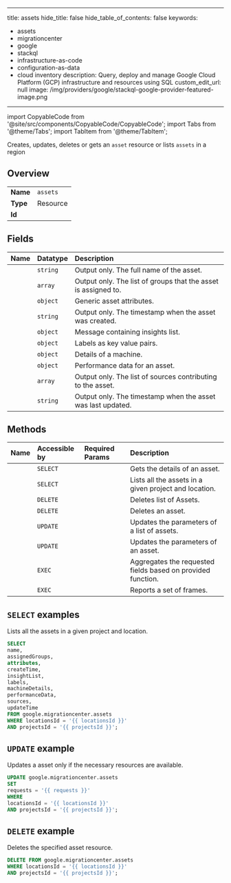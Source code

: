 
---
title: assets
hide_title: false
hide_table_of_contents: false
keywords:
  - assets
  - migrationcenter
  - google
  - stackql
  - infrastructure-as-code
  - configuration-as-data
  - cloud inventory
description: Query, deploy and manage Google Cloud Platform (GCP) infrastructure and resources using SQL
custom_edit_url: null
image: /img/providers/google/stackql-google-provider-featured-image.png
---

import CopyableCode from '@site/src/components/CopyableCode/CopyableCode';
import Tabs from '@theme/Tabs';
import TabItem from '@theme/TabItem';

Creates, updates, deletes or gets an <code>asset</code> resource or lists <code>assets</code> in a region

## Overview
<table><tbody>
<tr><td><b>Name</b></td><td><code>assets</code></td></tr>
<tr><td><b>Type</b></td><td>Resource</td></tr>
<tr><td><b>Id</b></td><td><CopyableCode code="google.migrationcenter.assets" /></td></tr>
</tbody></table>

## Fields
| Name | Datatype | Description |
|:-----|:---------|:------------|
| <CopyableCode code="name" /> | `string` | Output only. The full name of the asset. |
| <CopyableCode code="assignedGroups" /> | `array` | Output only. The list of groups that the asset is assigned to. |
| <CopyableCode code="attributes" /> | `object` | Generic asset attributes. |
| <CopyableCode code="createTime" /> | `string` | Output only. The timestamp when the asset was created. |
| <CopyableCode code="insightList" /> | `object` | Message containing insights list. |
| <CopyableCode code="labels" /> | `object` | Labels as key value pairs. |
| <CopyableCode code="machineDetails" /> | `object` | Details of a machine. |
| <CopyableCode code="performanceData" /> | `object` | Performance data for an asset. |
| <CopyableCode code="sources" /> | `array` | Output only. The list of sources contributing to the asset. |
| <CopyableCode code="updateTime" /> | `string` | Output only. The timestamp when the asset was last updated. |

## Methods
| Name | Accessible by | Required Params | Description |
|:-----|:--------------|:----------------|:------------|
| <CopyableCode code="get" /> | `SELECT` | <CopyableCode code="assetsId, locationsId, projectsId" /> | Gets the details of an asset. |
| <CopyableCode code="list" /> | `SELECT` | <CopyableCode code="locationsId, projectsId" /> | Lists all the assets in a given project and location. |
| <CopyableCode code="batch_delete" /> | `DELETE` | <CopyableCode code="locationsId, projectsId" /> | Deletes list of Assets. |
| <CopyableCode code="delete" /> | `DELETE` | <CopyableCode code="assetsId, locationsId, projectsId" /> | Deletes an asset. |
| <CopyableCode code="batch_update" /> | `UPDATE` | <CopyableCode code="locationsId, projectsId" /> | Updates the parameters of a list of assets. |
| <CopyableCode code="patch" /> | `UPDATE` | <CopyableCode code="assetsId, locationsId, projectsId" /> | Updates the parameters of an asset. |
| <CopyableCode code="aggregate_values" /> | `EXEC` | <CopyableCode code="locationsId, projectsId" /> | Aggregates the requested fields based on provided function. |
| <CopyableCode code="report_asset_frames" /> | `EXEC` | <CopyableCode code="locationsId, projectsId" /> | Reports a set of frames. |

## `SELECT` examples

Lists all the assets in a given project and location.

```sql
SELECT
name,
assignedGroups,
attributes,
createTime,
insightList,
labels,
machineDetails,
performanceData,
sources,
updateTime
FROM google.migrationcenter.assets
WHERE locationsId = '{{ locationsId }}'
AND projectsId = '{{ projectsId }}'; 
```

## `UPDATE` example

Updates a asset only if the necessary resources are available.

```sql
UPDATE google.migrationcenter.assets
SET 
requests = '{{ requests }}'
WHERE 
locationsId = '{{ locationsId }}'
AND projectsId = '{{ projectsId }}';
```

## `DELETE` example

Deletes the specified asset resource.

```sql
DELETE FROM google.migrationcenter.assets
WHERE locationsId = '{{ locationsId }}'
AND projectsId = '{{ projectsId }}';
```
